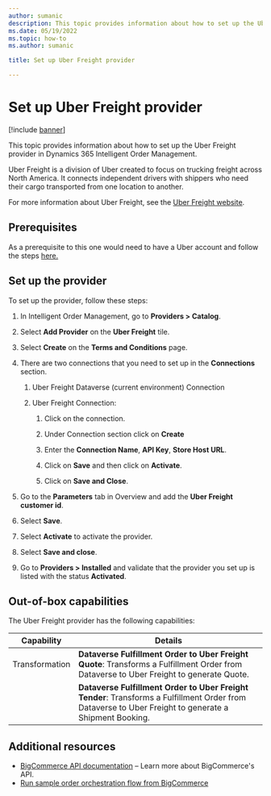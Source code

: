 ```yaml
---
author: sumanic
description: This topic provides information about how to set up the Uber Freight provider in Dynamics 365 Intelligent Order Management.
ms.date: 05/19/2022
ms.topic: how-to
ms.author: sumanic

title: Set up Uber Freight provider

---
```


# Set up Uber Freight provider

[!include [banner](includes/banner.md)]


This topic provides information about how to set up the Uber Freight provider in Dynamics 365 Intelligent Order Management.

 Uber Freight is a division of Uber created to focus on trucking freight across North America. It connects independent drivers with shippers who need their cargo transported from one location to another.  

For more information about Uber Freight, see the [Uber Freight website](https://www.uber.com/us/en/freight/coronavirus/). 

## Prerequisites 

As a prerequisite to this one would need to have a Uber account and follow the steps [here.](https://developer.uber.com/docs/freight/guides/authentication)

## Set up the provider
To set up the provider, follow these steps: 

1.  In Intelligent Order Management, go to **Providers > Catalog**.

2.  Select **Add Provider** on the **Uber Freight** tile.

3.  Select **Create** on the **Terms and Conditions** page.

4.  There are two connections that you need to set up in the **Connections** section.

    1. Uber Freight Dataverse (current environment) Connection

    1. Uber Freight Connection:

        1. Click on the connection.

        1. Under Connection section click on **Create**

        1. Enter the **Connection Name**, **API Key**, **Store Host URL**.

        1. Click on **Save** and then click on **Activate**.
        
        1. Click on **Save and Close**.

5. Go to the **Parameters** tab in  Overview and add the **Uber Freight customer id**.

6. Select **Save**.

7. Select **Activate** to activate the provider.

8. Select **Save and close**.

9. Go to **Providers > Installed** and validate that the provider you set up is listed with the status **Activated**.

## Out-of-box capabilities

The Uber Freight provider has the following capabilities:

|  Capability | Details |
| ------------------ | -------------------------------- |
| Transformation  |  **Dataverse Fulfillment Order to Uber Freight Quote**: Transforms a Fulfillment Order from Dataverse to Uber Freight to generate Quote.|
|                 |  **Dataverse Fulfillment Order to Uber Freight Tender**: Transforms a Fulfillment Order from Dataverse to Uber Freight to generate a Shipment Booking.|

## Additional resources

- [BigCommerce API documentation](https://developer.bigcommerce.com/api-docs) – Learn more about BigCommerce's API.
- [Run sample order orchestration flow from BigCommerce](run-sample-order-bigcommerce.md)
